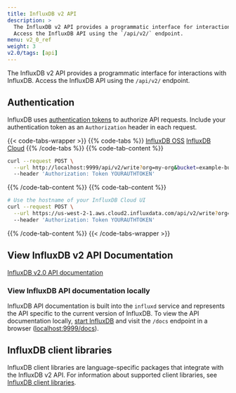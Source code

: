 ```yaml
---
title: InfluxDB v2 API
description: >
  The InfluxDB v2 API provides a programmatic interface for interactions with InfluxDB.
  Access the InfluxDB API using the `/api/v2/` endpoint.
menu: v2_0_ref
weight: 3
v2.0/tags: [api]
---
```


The InfluxDB v2 API provides a programmatic interface for interactions with InfluxDB.
Access the InfluxDB API using the `/api/v2/` endpoint.

## Authentication
InfluxDB uses [authentication tokens](/v2.0/security/tokens/) to authorize API requests.
Include your authentication token as an `Authorization` header in each request.

{{< code-tabs-wrapper >}}
{{% code-tabs %}}
[InfluxDB OSS](#)
[InfluxDB Cloud](#)
{{% /code-tabs %}}
{{% code-tab-content %}}
```sh
curl --request POST \
  --url http://localhost:9999/api/v2/write?org=my-org&bucket=example-bucket \
  --header 'Authorization: Token YOURAUTHTOKEN'
```
{{% /code-tab-content %}}
{{% code-tab-content %}}
```sh
# Use the hostname of your InfluxDB Cloud UI
curl --request POST \
  --url https://us-west-2-1.aws.cloud2.influxdata.com/api/v2/write?org=my-org&bucket=example-bucket \
  --header 'Authorization: Token YOURAUTHTOKEN'
```
{{% /code-tab-content %}}
{{< /code-tabs-wrapper >}}

## View InfluxDB v2 API Documentation
<a class="btn" href="/v2.0/api/">InfluxDB v2.0 API documentation</a>

### View InfluxDB API documentation locally
InfluxDB API documentation is built into the `influxd` service and represents
the API specific to the current version of InfluxDB.
To view the API documentation locally, [start InfluxDB](/v2.0/get-started/#start-influxdb)
and visit the `/docs` endpoint in a browser ([localhost:9999/docs](http://localhost:9999/docs)).

## InfluxDB client libraries
InfluxDB client libraries are language-specific packages that integrate with the InfluxDB v2 API.
For information about supported client libraries, see [InfluxDB client libraries](/v2.0/reference/api/client-libraries/).
